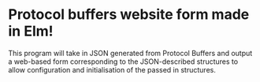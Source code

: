 # Protocol buffers website form made in Elm!
This program will take in JSON generated from Protocol Buffers and output a web-based form corresponding to the JSON-described structures to allow configuration and initialisation of the passed in structures.

